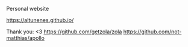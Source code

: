 Personal website

https://altunenes.github.io/


Thank you: <3
https://github.com/getzola/zola
https://github.com/not-matthias/apollo
